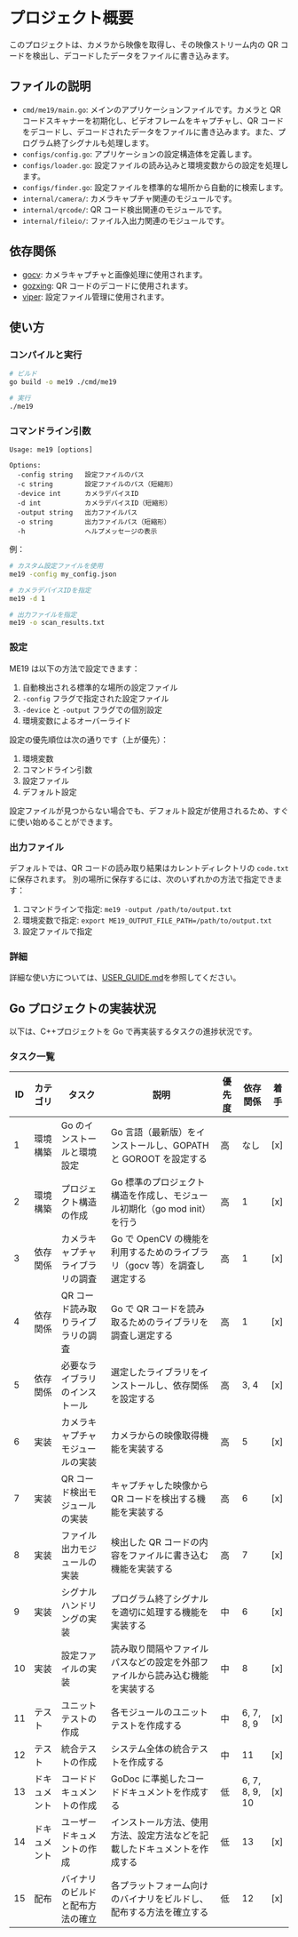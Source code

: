 # プロジェクト概要

このプロジェクトは、カメラから映像を取得し、その映像ストリーム内の QR コードを検出し、デコードしたデータをファイルに書き込みます。

## ファイルの説明

- `cmd/me19/main.go`: メインのアプリケーションファイルです。カメラと QR コードスキャナーを初期化し、ビデオフレームをキャプチャし、QR コードをデコードし、デコードされたデータをファイルに書き込みます。また、プログラム終了シグナルも処理します。
- `configs/config.go`: アプリケーションの設定構造体を定義します。
- `configs/loader.go`: 設定ファイルの読み込みと環境変数からの設定を処理します。
- `configs/finder.go`: 設定ファイルを標準的な場所から自動的に検索します。
- `internal/camera/`: カメラキャプチャ関連のモジュールです。
- `internal/qrcode/`: QR コード検出関連のモジュールです。
- `internal/fileio/`: ファイル入出力関連のモジュールです。

## 依存関係

- [gocv](https://github.com/hybridgroup/gocv): カメラキャプチャと画像処理に使用されます。
- [gozxing](https://github.com/makiuchi-d/gozxing): QR コードのデコードに使用されます。
- [viper](https://github.com/spf13/viper): 設定ファイル管理に使用されます。

## 使い方

### コンパイルと実行

```bash
# ビルド
go build -o me19 ./cmd/me19

# 実行
./me19
```

### コマンドライン引数

```
Usage: me19 [options]

Options:
  -config string   設定ファイルのパス
  -c string        設定ファイルのパス（短縮形）
  -device int      カメラデバイスID
  -d int           カメラデバイスID（短縮形）
  -output string   出力ファイルパス
  -o string        出力ファイルパス（短縮形）
  -h               ヘルプメッセージの表示
```

例：

```bash
# カスタム設定ファイルを使用
me19 -config my_config.json

# カメラデバイスIDを指定
me19 -d 1

# 出力ファイルを指定
me19 -o scan_results.txt
```

### 設定

ME19 は以下の方法で設定できます：

1. 自動検出される標準的な場所の設定ファイル
2. `-config` フラグで指定された設定ファイル
3. `-device` と `-output` フラグでの個別設定
4. 環境変数によるオーバーライド

設定の優先順位は次の通りです（上が優先）：

1. 環境変数
2. コマンドライン引数
3. 設定ファイル
4. デフォルト設定

設定ファイルが見つからない場合でも、デフォルト設定が使用されるため、すぐに使い始めることができます。

### 出力ファイル

デフォルトでは、QR コードの読み取り結果はカレントディレクトリの `code.txt` に保存されます。
別の場所に保存するには、次のいずれかの方法で指定できます：

1. コマンドラインで指定: `me19 -output /path/to/output.txt`
2. 環境変数で指定: `export ME19_OUTPUT_FILE_PATH=/path/to/output.txt`
3. 設定ファイルで指定

### 詳細

詳細な使い方については、[USER_GUIDE.md](USER_GUIDE.md)を参照してください。

## Go プロジェクトの実装状況

以下は、C++プロジェクトを Go で再実装するタスクの進捗状況です。

### タスク一覧

| ID  | カテゴリ     | タスク                            | 説明                                                                         | 優先度 | 依存関係       | 着手 |
| --- | ------------ | --------------------------------- | ---------------------------------------------------------------------------- | ------ | -------------- | ---- |
| 1   | 環境構築     | Go のインストールと環境設定       | Go 言語（最新版）をインストールし、GOPATH と GOROOT を設定する               | 高     | なし           | [x]  |
| 2   | 環境構築     | プロジェクト構造の作成            | Go 標準のプロジェクト構造を作成し、モジュール初期化（go mod init）を行う     | 高     | 1              | [x]  |
| 3   | 依存関係     | カメラキャプチャライブラリの調査  | Go で OpenCV の機能を利用するためのライブラリ（gocv 等）を調査し選定する     | 高     | 1              | [x]  |
| 4   | 依存関係     | QR コード読み取りライブラリの調査 | Go で QR コードを読み取るためのライブラリを調査し選定する                    | 高     | 1              | [x]  |
| 5   | 依存関係     | 必要なライブラリのインストール    | 選定したライブラリをインストールし、依存関係を設定する                       | 高     | 3, 4           | [x]  |
| 6   | 実装         | カメラキャプチャモジュールの実装  | カメラからの映像取得機能を実装する                                           | 高     | 5              | [x]  |
| 7   | 実装         | QR コード検出モジュールの実装     | キャプチャした映像から QR コードを検出する機能を実装する                     | 高     | 6              | [x]  |
| 8   | 実装         | ファイル出力モジュールの実装      | 検出した QR コードの内容をファイルに書き込む機能を実装する                   | 高     | 7              | [x]  |
| 9   | 実装         | シグナルハンドリングの実装        | プログラム終了シグナルを適切に処理する機能を実装する                         | 中     | 6              | [x]  |
| 10  | 実装         | 設定ファイルの実装                | 読み取り間隔やファイルパスなどの設定を外部ファイルから読み込む機能を実装する | 中     | 8              | [x]  |
| 11  | テスト       | ユニットテストの作成              | 各モジュールのユニットテストを作成する                                       | 中     | 6, 7, 8, 9     | [x]  |
| 12  | テスト       | 統合テストの作成                  | システム全体の統合テストを作成する                                           | 中     | 11             | [x]  |
| 13  | ドキュメント | コードドキュメントの作成          | GoDoc に準拠したコードドキュメントを作成する                                 | 低     | 6, 7, 8, 9, 10 | [x]  |
| 14  | ドキュメント | ユーザードキュメントの作成        | インストール方法、使用方法、設定方法などを記載したドキュメントを作成する     | 低     | 13             | [x]  |
| 15  | 配布         | バイナリのビルドと配布方法の確立  | 各プラットフォーム向けのバイナリをビルドし、配布する方法を確立する           | 低     | 12             | [x]  |
